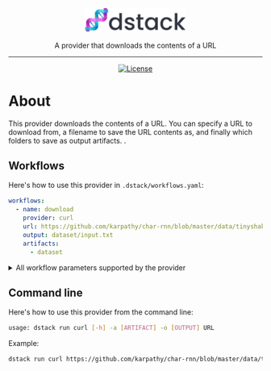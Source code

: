 <div align="center">
<img src="/docs/assets/logo.svg" width="200px"/>    

A provider that downloads the contents of a URL
______________________________________________________________________

[![License](https://img.shields.io/badge/License-Apache_2.0-blue.svg)](https://opensource.org/licenses/Apache-2.0)

</div>

# About

This provider downloads the contents of a URL. You can specify a URL to download from, a filename to save the URL contents as,
and finally which folders to save as output artifacts. 
.

## Workflows

Here's how to use this provider in `.dstack/workflows.yaml`:

```yaml
workflows:
  - name: download
    provider: curl
    url: https://github.com/karpathy/char-rnn/blob/master/data/tinyshakespeare/input.txt
    output: dataset/input.txt
    artifacts:
      - dataset
```

<details>
<summary>All workflow parameters supported by the provider</summary>

| Parameter     | Required | Description                      |
|---------------|----------|----------------------------------|
| `url`         | Yes      | The URL of the file to download. |
| `output`      | Yes      | The path to store the file.      |
| `artifacts`   | No       | The list of output artifacts.    |
</details>

## Command line

Here's how to use this provider from the command line:

```bash
usage: dstack run curl [-h] -a [ARTIFACT] -o [OUTPUT] URL
```

Example:

```bash
dstack run curl https://github.com/karpathy/char-rnn/blob/master/data/tinyshakespeare/input.txt -o dataset/input.txt -a dataset
```